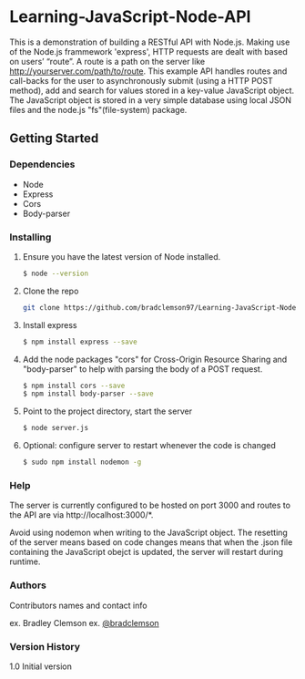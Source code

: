 # Learning-JavaScript-Node-API

This is a demonstration of building a RESTful API with Node.js. Making use of the Node.js frammework 'express', HTTP requests are dealt with based on users’ “route”. A route is a path on the server like http://yourserver.com/path/to/route. This example API handles routes and call-backs for the user to asynchronously submit (using a HTTP POST method), add and search for values stored in a key-value JavaScript object. The JavaScript object is stored in a very simple database using local JSON files and the node.js "fs"(file-system) package. 

## Getting Started

### Dependencies

* Node
* Express
* Cors
* Body-parser

### Installing

1. Ensure you have the latest version of Node installed.
   ```sh
   $ node --version
   ```
2. Clone the repo
   ```sh
   git clone https://github.com/bradclemson97/Learning-JavaScript-Node-API.git
   ```
3. Install express 
   ```sh
   $ npm install express --save
   ```
4. Add the node packages "cors" for Cross-Origin Resource Sharing and "body-parser" to help with parsing the body of a POST request.
   ```sh
   $ npm install cors --save
   $ npm install body-parser --save
   ```
5. Point to the project directory, start the server
   ```sh
   $ node server.js
   ```
6. Optional: configure server to restart whenever the code is changed
   ```sh
   $ sudo npm install nodemon -g
   ```

### Help

The server is currently configured to be hosted on port 3000 and routes to the API are via http://localhost:3000/*.

Avoid using nodemon when writing to the JavaScript object. The resetting of the server means based on code changes means that when the .json file containing the JavaScript obejct is updated, the server will restart during runtime. 

### Authors

Contributors names and contact info

ex. Bradley Clemson 
ex. [@bradclemson](https://twitter.com/bradclemson)

### Version History

1.0 Initial version
